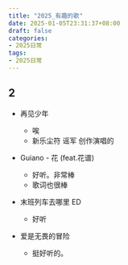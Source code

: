 ```yaml
---
title: "2025_有趣的歌"
date: 2025-01-05T23:31:37+08:00
draft: false
categories:
- 2025日常
tags:
- 2025日常
---
```


## 2

- 再见少年
	- 唉
	- 新乐尘符  谣军 创作演唱的

- Guiano - 花 (feat.花谱)
	- 好听。非常棒
	- 歌词也很棒

-  末班列车去哪里 ED
	- 好听


-  爱是无畏的冒险
	- 挺好听的。



